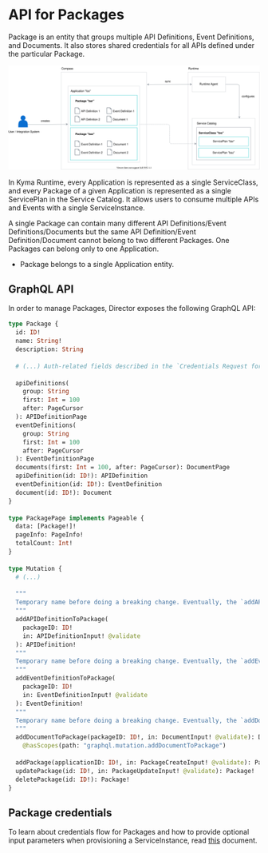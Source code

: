 # API for Packages


Package is an entity that groups multiple API Definitions, Event Definitions, and Documents. It also stores shared credentials for all APIs defined under the particular Package.

![API Packages Diagram](./assets/packages-api.svg)

In Kyma Runtime, every Application is represented as a single ServiceClass, and every Package of a given Application is represented as a single ServicePlan in the Service Catalog. It allows users to consume multiple APIs and Events with a single ServiceInstance.


A single Package can contain many different API Definitions/Event Definitions/Documents but the same API Definition/Event Definition/Document cannot belong to two different Packages. One Packages can belong only to one Application.
- Package belongs to a single Application entity.

## GraphQL API

In order to manage Packages, Director exposes the following GraphQL API:

```graphql
type Package {
  id: ID!
  name: String!
  description: String

  # (...) Auth-related fields described in the `Credentials Request for Packages` document

  apiDefinitions(
    group: String
    first: Int = 100
    after: PageCursor
  ): APIDefinitionPage
  eventDefinitions(
    group: String
    first: Int = 100
    after: PageCursor
  ): EventDefinitionPage
  documents(first: Int = 100, after: PageCursor): DocumentPage
  apiDefinition(id: ID!): APIDefinition
  eventDefinition(id: ID!): EventDefinition
  document(id: ID!): Document
}

type PackagePage implements Pageable {
  data: [Package!]!
  pageInfo: PageInfo!
  totalCount: Int!
}

type Mutation {
  # (...)

  """
  Temporary name before doing a breaking change. Eventually, the `addAPIDefinition` mutation will be changed and there will be just one mutation: `addAPIDefinitionToPackage`.
  """
  addAPIDefinitionToPackage(
    packageID: ID!
    in: APIDefinitionInput! @validate
  ): APIDefinition!
  """
  Temporary name before doing a breaking change. Eventually, the `addEventDefinition` mutation will be changed and there will be just one mutation: `addEventDefinitionToPackage`.
  """
  addEventDefinitionToPackage(
    packageID: ID!
    in: EventDefinitionInput! @validate
  ): EventDefinition!
  """
  Temporary name before doing a breaking change. Eventually, the `addDocument` mutation will be changed and there will be just one mutation: `addDocumentToPackage`.
  """
  addDocumentToPackage(packageID: ID!, in: DocumentInput! @validate): Document!
    @hasScopes(path: "graphql.mutation.addDocumentToPackage")

  addPackage(applicationID: ID!, in: PackageCreateInput! @validate): Package!
  updatePackage(id: ID!, in: PackageUpdateInput! @validate): Package!
  deletePackage(id: ID!): Package!
}
```

## Package credentials

To learn about credentials flow for Packages and how to provide optional input parameters when provisioning a ServiceInstance, read [this](./03-packages-credential-requests.md) document.
